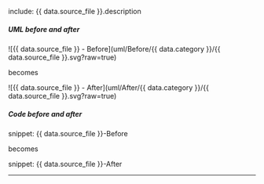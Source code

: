 
include: {{ data.source_file }}.description

##### UML before and after

![{{ data.source_file }} - Before](uml/Before/{{ data.category }}/{{ data.source_file }}.svg?raw=true)

becomes

![{{ data.source_file }} - After](uml/After/{{ data.category }}/{{ data.source_file }}.svg?raw=true)

##### Code before and after

snippet: {{ data.source_file }}-Before

becomes

snippet: {{ data.source_file }}-After

-----


